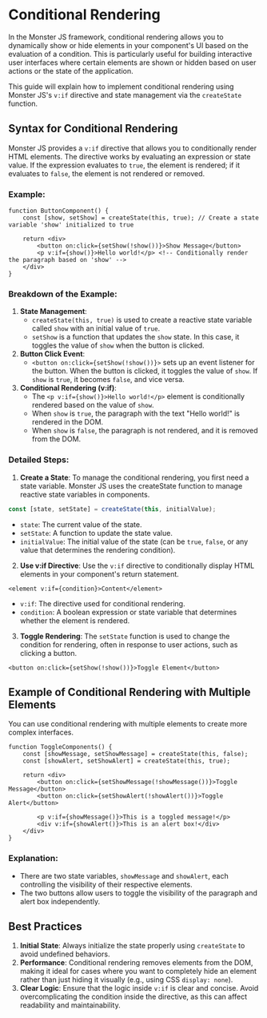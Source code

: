 # Conditional Rendering

In the Monster JS framework, conditional rendering allows you to dynamically show or hide elements in your component's UI based on the evaluation of a condition. This is particularly useful for building interactive user interfaces where certain elements are shown or hidden based on user actions or the state of the application.

This guide will explain how to implement conditional rendering using Monster JS's `v:if` directive and state management via the `createState` function.

## Syntax for Conditional Rendering

Monster JS provides a `v:if` directive that allows you to conditionally render HTML elements. The directive works by evaluating an expression or state value. If the expression evaluates to `true`, the element is rendered; if it evaluates to `false`, the element is not rendered or removed.

### Example:

```tsx
function ButtonComponent() {
    const [show, setShow] = createState(this, true); // Create a state variable 'show' initialized to true

    return <div>
        <button on:click={setShow(!show())}>Show Message</button>
        <p v:if={show()}>Hello world!</p> <!-- Conditionally render the paragraph based on 'show' -->
    </div>
}
```

### Breakdown of the Example:
1. **State Management**:
    * `createState(this, true)` is used to create a reactive state variable called `show` with an initial value of `true`.
    * `setShow` is a function that updates the `show` state. In this case, it toggles the value of `show` when the button is clicked.
2. **Button Click Event**:
    * `<button on:click={setShow(!show())}>` sets up an event listener for the button. When the button is clicked, it toggles the value of `show`. If `show` is `true`, it becomes `false`, and vice versa.
3. **Conditional Rendering (v:if)**:
    * The `<p v:if={show()}>Hello world!</p>` element is conditionally rendered based on the value of `show`.
    * When `show` is `true`, the paragraph with the text "Hello world!" is rendered in the DOM.
    * When `show` is `false`, the paragraph is not rendered, and it is removed from the DOM.

### Detailed Steps:

1. **Create a State**: To manage the conditional rendering, you first need a state variable. Monster JS uses the createState function to manage reactive state variables in components.

```ts
const [state, setState] = createState(this, initialValue);

```

* `state`: The current value of the state.
* `setState`: A function to update the state value.
* `initialValue`: The initial value of the state (can be `true`, `false`, or any value that determines the rendering condition).

2. **Use v:if Directive**: Use the `v:if` directive to conditionally display HTML elements in your component's return statement.

```tsx
<element v:if={condition}>Content</element>
```

* `v:if`: The directive used for conditional rendering.
* `condition`: A boolean expression or state variable that determines whether the element is rendered.

3. **Toggle Rendering**: The `setState` function is used to change the condition for rendering, often in response to user actions, such as clicking a button.

```tsx
<button on:click={setShow(!show())}>Toggle Element</button>
```

## Example of Conditional Rendering with Multiple Elements

You can use conditional rendering with multiple elements to create more complex interfaces.

```tsx
function ToggleComponents() {
    const [showMessage, setShowMessage] = createState(this, false);
    const [showAlert, setShowAlert] = createState(this, true);

    return <div>
        <button on:click={setShowMessage(!showMessage())}>Toggle Message</button>
        <button on:click={setShowAlert(!showAlert())}>Toggle Alert</button>

        <p v:if={showMessage()}>This is a toggled message!</p>
        <div v:if={showAlert()}>This is an alert box!</div>
    </div>
}
```

### Explanation:
* There are two state variables, `showMessage` and `showAlert`, each controlling the visibility of their respective elements.
* The two buttons allow users to toggle the visibility of the paragraph and alert box independently.

## Best Practices

1. **Initial State**: Always initialize the state properly using `createState` to avoid undefined behaviors.
2. **Performance**: Conditional rendering removes elements from the DOM, making it ideal for cases where you want to completely hide an element rather than just hiding it visually (e.g., using CSS `display: none`).
3. **Clear Logic**: Ensure that the logic inside `v:if` is clear and concise. Avoid overcomplicating the condition inside the directive, as this can affect readability and maintainability.